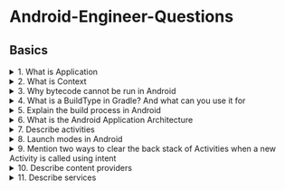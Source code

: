 # Android-Engineer-Questions

## Basics

<details>
<summary>1. What is Application</summary>

> The Application class in Android is the base class within an Android app that contains all other components such as activities and services. The Application class, or any subclass of the Application class, is instantiated before any other class when the process for your application/package is created.
</details>
<details>
<summary>2. What is Context</summary>

> A Context is a handle to the system; it provides services like resolving resources, obtaining access to databases and preferences, and so on. An Android app has activities.Context is like a handle to the environment your application is currently running in.
> Application Context: This context is tied to the lifecycle of an application. The application context can be used where you need a context whose lifecycle is separate from the current context or when you are passing a context beyond the scope of an activity.
> Activity Context: This context is available in an activity. This context is tied to the lifecycle of an activity. The activity context should be used when you are passing the context in the scope of an activity or you need the context whose lifecycle is attached to the current context.
</details>
<details>
<summary>3. Why bytecode cannot be run in Android</summary>

> Android uses DVM (Dalvik Virtual Machine ) rather using JVM(Java Virtual Machine).
</details>
<details>
<summary>4. What is a BuildType in Gradle? And what can you use it for</summary>

> Build types define properties that Gradle uses when building and packaging your Android app.
A build type defines how a module is built, for example whether ProGuard is run.
> A product flavour defines what is built, such as which resources are included in the build.
Gradle creates a build variant for every possible combination of your project's product flavours and build types.
</details>
<details>
<summary>5. Explain the build process in Android</summary>

> First step involves compiling the resources folder (/res) using the aapt (android asset packaging tool) tool. These are compiled to a single class file called R.java. This is a class that just contains constants.
Second step involves the java source code being compiled to .class files by javac, and then the class files are converted to Dalvik bytecode by the "dx” tool, which is included in the sdk 'tools'. The output is classes.dex.
The final step involves the android apkbuilder which takes all the input and builds the apk (android packaging key) file.
</details>
<details>
<summary>6. What is the Android Application Architecture</summary>

> Android application architecture has the following components: 
Services − It will perform background functionalities
Intent − It will perform the inter connection between activities and the data passing mechanism
Resource Externalization − strings and graphics
Notification − light, sound, icon, notification, dialog box and toast
Content Providers − It will share the data between applications
</details>
<details>
<summary>7. Describe activities</summary>

> Activities are basically containers or windows to the user interface.
</details>
<details>
<summary>8. Launch modes in Android</summary>

#### Standard: 
It creates a new instance of an activity in the task from which it was started. Multiple instances of the activity can be created and multiple instances can be added to the same or different tasks.
Eg: Suppose there is an activity stack of A -> B -> C. 
Now if we launch B again with the launch mode as "Standard", the new stack will be A -> B -> C -> B.
#### SingleTop: 
It is the same as the standard, except if there is a previous instance of the activity that exists in the top of the stack, then it will not create a new instance but rather send the intent to the existing instance of the activity.
Eg: Suppose there is an activity stack of A -> B.
    Now if we launch C with the launch mode as "singleTop”, the new stack will be A -> B -> C as usual.
    Now if there is an activity stack of A -> B -> C.
    If we launch C again with the launch mode as "singleTop”, the new stack will still be A -> B -> C.
#### SingleTask: 
A new task will always be created and a new instance will be pushed to the task as the root one. So if the activity is already in the task, the intent will be redirected to onNewIntent() else a new instance will be created. At a time only one instance of activity will exist.
Eg: Suppose there is an activity stack of A -> B -> C -> D.
    Now if we launch D with the launch mode as "singleTask”, the new stack will be A -> B -> C -> D as usual.
    Now if there is an activity stack of A -> B -> C -> D. 
    If we launch activity B again with the launch mode as "singleTask”, the new activity stack will be A -> B. Activities C and D will be destroyed.
#### SingleInstance: 
Same as single task but the system does not launch any activities in the same task as this activity. If new activities are launched, they are done so in a separate task.
Eg: Suppose there is an activity stack of A -> B -> C -> D. If we launch activity B again with the launch mode as "singleInstance”, the new activity stack will be:
```
    Task1 : A -> B -> C
    Task2 : D
```
</details>
<details>
<summary>9. Mention two ways to clear the back stack of Activities when a new Activity is called using intent</summary>

> The first approach is to use a FLAG_ACTIVITY_CLEAR_TOP flag. The second way is by using FLAG_ACTIVITY_CLEAR_TASK and FLAG_ACTIVITY_NEW_TASK in conjunction.
</details>
<details>
<summary>10. Describe content providers</summary>

> A ContentProvider provides data from one application to another, when requested. It manages access to a structured set of data. It provides mechanisms for defining data security. ContentProvider is the standard interface that connects data in one process with code running in another process.
When you want to access data in a ContentProvider, you must instead use the ContentResolver object in your application's Context to communicate with the provider as a client. The provider object receives data requests from clients, performs the requested action, and returns the results.
</details>
<details>
<summary>11. Describe services</summary>

A Service is an application component that can perform long-running operations in the background, and it doesn't provide a user interface. It can run in the background, even when the user is not interacting with your application. These are the three different types of services:
### Foreground Service: 
A foreground service performs some operation that is noticeable to the user. For example, we can use a foreground service to play an audio track. A Notification must be displayed to the user.
### Background Service: 
A background service performs an operation that isn't directly noticed by the user. In Android API level 26 and above, there are restrictions to using background services and it is recommended to use WorkManager in these cases.
### Bound Service: 
A service is bound when an application component binds to it by calling bindService(). A bound service offers a client-server interface that allows components to interact with the service, send requests, receive results. A bound service runs only as long as another application component is bound to it.
</details>
